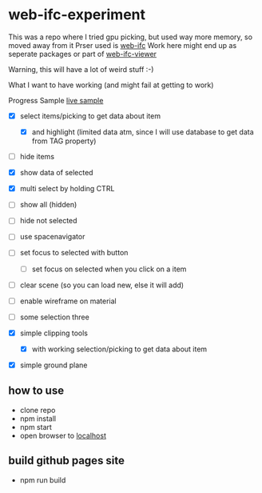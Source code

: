 # web-ifc-experiment

This was a repo where I tried gpu picking, but used way more memory, so moved away from it
Prser used is [web-ifc](https://github.com/tomvandig/web-ifc)
Work here might end up as seperate packages or part of [web-ifc-viewer](https://github.com/agviegas/web-ifc-viewer)

Warning, this will have a lot of weird stuff :-)

What I want to have working (and might fail at getting to work)

Progress Sample [live sample](https://vegarringdal.github.io/web-ifc-experiment/)

* [x] select items/picking to get data about item
  * [x] and highlight (limited data atm, since I will use database to get data from TAG property)
* [ ] hide items
* [x] show data of selected
* [x] multi select by holding CTRL 
* [ ] show all (hidden)
* [ ] hide not selected
* [ ] use spacenavigator
* [ ] set focus to selected with button
  * [ ] set focus on selected when you click on a item 
* [ ] clear scene (so you can load new, else it will add)
* [ ] enable wireframe on material
* [ ] some selection three
* [x] simple clipping tools
  * [x] with working selection/picking to get data about item
* [x] simple ground plane


## how to use

* clone repo
* npm install
* npm start
* open browser to [localhost](http://localhost)

## build github pages site
* npm run build




